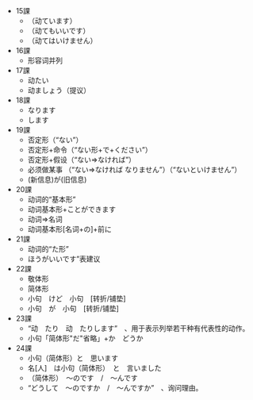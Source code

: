 * 15課   
  * （动ています）  
  * （动てもいいです）  
  * （动てはいけません）  
* 16課  
  * 形容词并列
* 17課
  * 动たい
  * 动ましょう（提议）
* 18課
  * なります
  * します
* 19課
  * 否定形（“ない”）
  * 否定形+命令（“ない形+で+ください”）
  * 否定形+假设（“ない⇒なければ”）
  * 必须做某事 （“ない⇒なければ なりません”）（“ないといけません”）
  * (新信息)が(旧信息)
* 20課
  * 动词的“基本形”　
  * 动词基本形+ことができます　
  * 动词=>名词　
  * 动词基本形[名词+の]+前に
* 21課
  * 动词的“た形”　
  * ほうがいいです”表建议
* 22課
  * 敬体形 
  * 简体形  
  * 小句　けど　小句　[转折/铺垫]  
  * 小句　が　小句　[转折/铺垫]
* 23課
  * “动　たり　动　たりします”　、用于表示列举若干种有代表性的动作。  
  * 小句「简体形"だ"省略」+か　どうか
* 24課
  * 小句（简体形）と　思います 
  * 名[人]　は小句（简体形）　と　言いました　 
  * （简体形）　～のです　/　～んです 
  * “どうして　～のですか　/　～んですか”　、询问理由。
  
  
  
  
   
    
